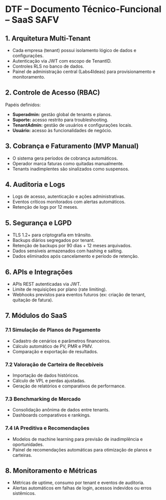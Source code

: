 # DTF – Documento Técnico-Funcional – SaaS SAFV

## 1. Arquitetura Multi-Tenant
- Cada empresa (tenant) possui isolamento lógico de dados e configurações.  
- Autenticação via JWT com escopo de TenantID.  
- Controles RLS no banco de dados.  
- Painel de administração central (Labs4Ideas) para provisionamento e monitoramento.

## 2. Controle de Acesso (RBAC)
Papéis definidos:  
- **Superadmin:** gestão global de tenants e planos.  
- **Suporte:** acesso restrito para troubleshooting.  
- **TenantAdmin:** gestão de usuários e configurações locais.  
- **Usuário:** acesso às funcionalidades de negócio.

## 3. Cobrança e Faturamento (MVP Manual)
- O sistema gera períodos de cobrança automáticos.  
- Operador marca faturas como quitadas manualmente.  
- Tenants inadimplentes são sinalizados como suspensos.

## 4. Auditoria e Logs
- Logs de acesso, autenticação e ações administrativas.  
- Eventos críticos monitorados com alertas automáticos.  
- Retenção de logs por 12 meses.

## 5. Segurança e LGPD
- TLS 1.2+ para criptografia em trânsito.  
- Backups diários segregados por tenant.  
- Retenção de backups por 90 dias + 12 meses arquivados.  
- Dados sensíveis armazenados com hashing e salting.  
- Dados eliminados após cancelamento e período de retenção.

## 6. APIs e Integrações
- APIs REST autenticadas via JWT.  
- Limite de requisições por plano (rate limiting).  
- Webhooks previstos para eventos futuros (ex: criação de tenant, quitação de fatura).

## 7. Módulos do SaaS

### 7.1 Simulação de Planos de Pagamento
- Cadastro de cenários e parâmetros financeiros.  
- Cálculo automático de PV, PMR e PMV.  
- Comparação e exportação de resultados.

### 7.2 Valoração de Carteira de Recebíveis
- Importação de dados históricos.  
- Cálculo de VPL e perdas ajustadas.  
- Geração de relatórios e comparativos de performance.

### 7.3 Benchmarking de Mercado
- Consolidação anônima de dados entre tenants.  
- Dashboards comparativos e rankings.

### 7.4 IA Preditiva e Recomendações
- Modelos de machine learning para previsão de inadimplência e oportunidades.  
- Painel de recomendações automáticas para otimização de planos e carteiras.

## 8. Monitoramento e Métricas
- Métricas de uptime, consumo por tenant e eventos de auditoria.  
- Alertas automáticos em falhas de login, acessos indevidos ou erros sistêmicos.
